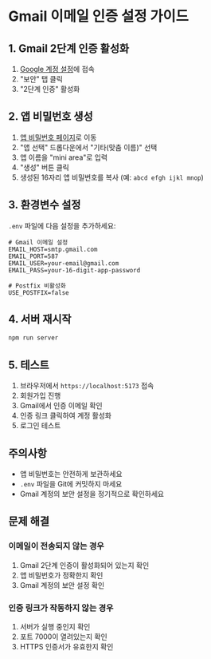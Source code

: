 # Gmail 이메일 인증 설정 가이드

## 1. Gmail 2단계 인증 활성화

1. [Google 계정 설정](https://myaccount.google.com/)에 접속
2. "보안" 탭 클릭
3. "2단계 인증" 활성화

## 2. 앱 비밀번호 생성

1. [앱 비밀번호 페이지](https://myaccount.google.com/apppasswords)로 이동
2. "앱 선택" 드롭다운에서 "기타(맞춤 이름)" 선택
3. 앱 이름을 "mini area"로 입력
4. "생성" 버튼 클릭
5. 생성된 16자리 앱 비밀번호를 복사 (예: `abcd efgh ijkl mnop`)

## 3. 환경변수 설정

`.env` 파일에 다음 설정을 추가하세요:

```env
# Gmail 이메일 설정
EMAIL_HOST=smtp.gmail.com
EMAIL_PORT=587
EMAIL_USER=your-email@gmail.com
EMAIL_PASS=your-16-digit-app-password

# Postfix 비활성화
USE_POSTFIX=false
```

## 4. 서버 재시작

```bash
npm run server
```

## 5. 테스트

1. 브라우저에서 `https://localhost:5173` 접속
2. 회원가입 진행
3. Gmail에서 인증 이메일 확인
4. 인증 링크 클릭하여 계정 활성화
5. 로그인 테스트

## 주의사항

- 앱 비밀번호는 안전하게 보관하세요
- `.env` 파일을 Git에 커밋하지 마세요
- Gmail 계정의 보안 설정을 정기적으로 확인하세요

## 문제 해결

### 이메일이 전송되지 않는 경우
1. Gmail 2단계 인증이 활성화되어 있는지 확인
2. 앱 비밀번호가 정확한지 확인
3. Gmail 계정의 보안 설정 확인

### 인증 링크가 작동하지 않는 경우
1. 서버가 실행 중인지 확인
2. 포트 7000이 열려있는지 확인
3. HTTPS 인증서가 유효한지 확인

